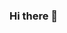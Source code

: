 ### Hi there 👋

<!--
**Jonaedvai/Jonaedvai** is a ✨ _special_ ✨ repository because its `README.md` (this file) appears on your GitHub profile.

Here are some ideas to get you started:

- 🔭 I’m currently working on ...hack
- 🌱 I’m currently learning ...hacj
- 👯 I’m looking to collaborate on ...facbook hack
- 🤔 I’m looking for help with ...
- 💬 Ask me about ...
- 📫 How to reach me: ...
- 😄 Pronouns: ...
- ⚡ Fun fact: ...
-->
